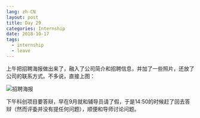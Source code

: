 ```yaml
---
lang: zh-CN
layout: post
title: Day 29
categories: Internship
date: 2018-10-17
tags:
  - internship
  - leave
---
```


上午把招聘海报做出来了，融入了公司简介和招聘信息，并加了一些照片，还放了公司的联系方式。不多说，直接上图：

![招聘海报](https://ae01.alicdn.com/kf/HTB1Y.zcTsbpK1RjSZFyq6x_qFXao.jpg)

下午科创项目要答辩，早在9月就和辅导员请了假，于是14:50的时候赶了回去答辩（然而评委并没有提任何问题），顺便和导师讨论问题。
